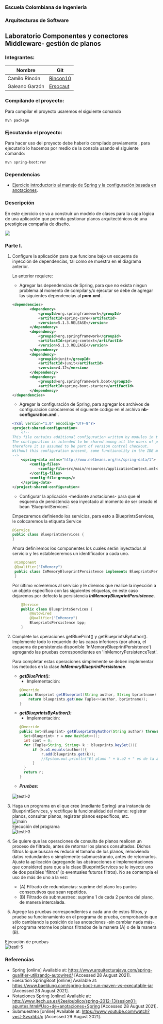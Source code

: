 ### Escuela Colombiana de Ingeniería

### Arquitecturas de Software
## Laboratorio Componentes y conectores  Middleware- gestión de planos

### Integrantes:

|     Nombre    |     Git         |
|--------------|------------- | 
| Camilo Rincón|[Rincon10](https://github.com/Rincon10 )  |
|Galeano Garzón |[Ersocaut](https://github.com/Ersocaut)   |


### Compilando el proyecto:
Para compilar el proyecto usaremos el siguiente comando
```
mvn package
```
### Ejecutando el proyecto:
Para hacer uso del proyecto debe haberlo compilado previamente , para ejecutarlo lo hacemos por medio de la consola usando el siguiente comando:

```
mvn spring-boot:run
```


### Dependencias
* [Ejercicio introductorio al manejo de Spring y la configuración basada en anotaciones](https://github.com/ARSW-ECI-beta/DIP_DI-SPRING_JAVA-GRAMMAR_CHECKER).

### Descripción
En este ejercicio se va a construír un modelo de clases para la capa lógica de una aplicación que permita gestionar planos arquitectónicos de una prestigiosa compañia de diseño. 

![](img/ClassDiagram1.png)

### Parte I.

1. Configure la aplicación para que funcione bajo un esquema de inyección de dependencias, tal como se muestra en el diagrama anterior.

	Lo anterior requiere:

	* Agregar las dependencias de Spring, para que no exista ningun problema al momento de compilar y/o ejecutar se debe de agregar las siguientes dependencias al <b>pom.xml</b> .
	
	``` xml
    <dependencies>
            <dependency>
                <groupId>org.springframework</groupId>
                <artifactId>spring-core</artifactId>
                <version>5.1.3.RELEASE</version>
            </dependency>
            <dependency>
                <groupId>org.springframework</groupId>
                <artifactId>spring-context</artifactId>
                <version>5.1.3.RELEASE</version>
            </dependency>
            <dependency>
                <groupId>junit</groupId>
                <artifactId>junit</artifactId>
                <version>4.12</version>
            </dependency>
            <dependency>
                <groupId>org.springframework.boot</groupId>
                <artifactId>spring-boot-starter</artifactId>
            </dependency>
    </dependencies>
    ```
	
	* Agregar la configuración de Spring, para agregar los archivos de configuracion colocaremos el siguiente codigo en el archivo <b>nb-configuration.xml</b> .
	
	``` xml
    <?xml version="1.0" encoding="UTF-8"?>
    <project-shared-configuration>
        <!--
    This file contains additional configuration written by modules in the NetBeans IDE.
    The configuration is intended to be shared among all the users of project and
    therefore it is assumed to be part of version control checkout.
    Without this configuration present, some functionality in the IDE may be limited or fail altogether.
    -->
        <spring-data xmlns="http://www.netbeans.org/ns/spring-data/1">
            <config-files>
                <config-file>src/main/resources/applicationContext.xml</config-file>
            </config-files>
            <config-file-groups/>
        </spring-data>
    </project-shared-configuration>

    ```
	
	* Configurar la aplicación -mediante anotaciones- para que el esquema de persistencia sea inyectado al momento de ser creado el bean 'BlueprintServices'.
	
	Empezaremos definiendo los servicios, para esto a BlueprintsServices, le colocaremos la etiqueta Service
	``` java
    @Service
    public class BlueprintsServices {
    }
	```
 
    Ahora definiremos los componentes los cuales serán inyectados al servicio y les estableceremos un identificador a cada uno.
    
   ``` java
    @Component
    @Qualifier("InMemory")
    public class InMemoryBlueprintPersistence implements BlueprintsPersistence{
    } 
   ```
   
   Por último volveremos al servicio y le diremos que realice la inyección a un objeto específico con las siguientes etiquetas, en este caso dejaremos por defecto la persistencia <i><b>InMemoryBlueprintPersistence</b></i>.
   ``` java
       @Service
       public class BlueprintsServices {
           @Autowired
           @Qualifier("InMemory")
           BlueprintsPersistence bpp;
       }
   ```

2. Complete los operaciones getBluePrint() y getBlueprintsByAuthor(). Implemente todo lo requerido de las capas inferiores (por ahora, el esquema de persistencia disponible 'InMemoryBlueprintPersistence') agregando las pruebas correspondientes en 'InMemoryPersistenceTest'.

    Para completar estas operaciones simplemente se deben implementar los metodos en la clase <i><b>InMemoryBlueprintPersistence</b></i>.
    * <i><b>getBluePrint():</b></i>
        * Implementación: 
        ``` java
        @Override
        public Blueprint getBlueprint(String author, String bprintname) throws BlueprintNotFoundException {
            return blueprints.get(new Tuple<>(author, bprintname));
        }
        ```     
    * <i><b>getBlueprintsByAuthor():</b></i>
        * Implementación:
        ``` java
      @Override
      public Set<Blueprint> getBlueprintByAuthor(String author) throws BlueprintPersistenceException {
          Set<Blueprint> r = new HashSet<>();
          int cont = 0;
          for (Tuple<String, String> k : blueprints.keySet()){
              if (k.o1.equals(author)){
                  r.add(blueprints.get(k));
                  //System.out.println("El plano " + k.o2 + " es de la autoría de " + k.o1);
              }
          }
          return r;
      }
        ```
    * <i><b>Pruebas:</b></i>
   
    <br>
    <img src="img/testI-2.png" alt="testI-2" >
    <br>
     
3. Haga un programa en el que cree (mediante Spring) una instancia de BlueprintServices, y rectifique la funcionalidad del mismo: registrar planos, consultar planos, registrar planos específicos, etc.
    <br>
        <img src="img/main.png" alt="main" >
    <br>
    Ejecución del programa
    <br>
        <img src="img/testI-3.png" alt="testI-3" >
    <br>

4. Se quiere que las operaciones de consulta de planos realicen un proceso de filtrado, antes de retornar los planos consultados. Dichos filtros lo que buscan es reducir el tamaño de los planos, removiendo datos redundantes o simplemente submuestrando, antes de retornarlos. Ajuste la aplicación (agregando las abstracciones e implementaciones que considere) para que a la clase BlueprintServices se le inyecte uno de dos posibles 'filtros' (o eventuales futuros filtros). No se contempla el uso de más de uno a la vez:
	* (A) Filtrado de redundancias: suprime del plano los puntos consecutivos que sean repetidos.
	* (B) Filtrado de submuestreo: suprime 1 de cada 2 puntos del plano, de manera intercalada.

5. Agrege las pruebas correspondientes a cada uno de estos filtros, y pruebe su funcionamiento en el programa de prueba, comprobando que sólo cambiando la posición de las anotaciones -sin cambiar nada más-, el programa retorne los planos filtrados de la manera (A) o de la manera (B).

Ejecución de pruebas 
<br>
        <img src="img/testParteI-5.png" alt="testI-5" >
<br>

### Referencias 
* Spring  [online] Available at: <https://www.arquitecturajava.com/spring-qualifier-utilizando-autowired/> [Accessed 28 August 2021].
* Execution SpringBoot [online] Available at: <https://www.baeldung.com/spring-boot-run-maven-vs-executable-jar> [Accessed 28 August 2021].
* Notaciones Spring  [online] Available at: <http://www.jtech.ua.es/j2ee/publico/spring-2012-13/sesion01-apuntes.html#Uso+de+anotaciones+Spring> [Accessed 28 August 2021].
* Submuestreo [online] Available at: <https://www.youtube.com/watch?v=st-SvsxhbUg> [Accessed 29 August 2021].
